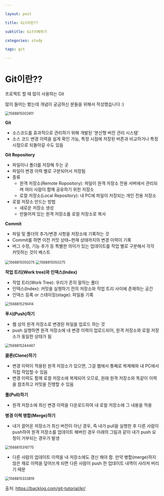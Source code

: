 ```yaml
---

layout: post

title: Git이란??

subtitle: Git이해하기

categories: study

tags: git

---
```


# Git이란??

프로젝트 할 때 많이 사용하는 Git 

많이 들어는 봤는데 개념이 궁금하신 분들을 위해서 작성했습니다 :)

<img src="C:\Users\bini\AppData\Roaming\Typora\typora-user-images\1568815002811.png" alt="1568815002811" style="zoom:80%;" />

**Git**

- 소스코드를 효과적으로 관리하기 위해 개발된 '분산형 버전 관리 시스템'
- 소스 코드 변경 이력을 쉽게 확인 가능, 특정 시점에 저장된 버존과 비교하거나 특정 시점으로 되돌아갈 수도 있음

**Git Repository**

- 파일이나 폴더를 저장해 두는 곳
- 파일이 변경 이력 별로 구분되어서 저장됨
- 종류
  - 원격 저장소(Remote Ropository): 파일이 원격 저장소 전용 서버에서 관리되며 여러 사람이 함께 공유하기 위한 저장소
  - 로컬 저장소(Local Repository): 내 PC에 파일이 저장되는 개인 전용 저장소
- 로컬 저장소 만드는 방법
  - 새로운 저장소 생성
  - 만들어져 있는 원격 저장소를 로컬 저장소로 복사

**Commit**

- 파일 및 폴더의 추가/변경 사항을 저장소에 기록하는 것
- Commit를 하면 이전 커밋 상태~현재 상태까지의 변경 이력이 기록
- 버그 수정, 기능 추가 등 특별한 의미가 있는 업데이트를 작업 별로 구분해서 각각 커밋하는 것이 베스트

<img src="C:\Users\bini\AppData\Roaming\Typora\typora-user-images\1568815050275.png" alt="1568815050275" style="zoom:80%;" />

<img src="C:\Users\bini\AppData\Roaming\Typora\typora-user-images\1568815050275.png" alt="1568815050275" style="zoom:80%;" />



**작업 트리(Work tree)와 인덱스(Index)**

- 작업 트리(Work Tree): 우리가 흔히 말하는 폴더
- 인덱스(Index): 커밋을 실행하기 전의 저장소와 작업 트리 사이에 존재하는 공간
- 인덱스 등록 or 스테이징(stage):  파일을 기록

<img src="C:\Users\bini\AppData\Roaming\Typora\typora-user-images\1568815219414.png" alt="1568815219414" style="zoom:80%;" />

**푸시(Push)하기**

- 웹 상의 원격 저장소로 변경된 파일을 업로드 하는 것
- push 실행하면 원격 저장소에 내 변경 이력이 업로드되어, 원격 저장소와 로컬 저장소가 동일한 상태가 됨

<img src="C:\Users\bini\AppData\Roaming\Typora\typora-user-images\1568815244467.png" alt="1568815244467" style="zoom:80%;" />

**클론(Clone)하기**

- 변경 이력이 적용된 원격 저장소가 있으면, 그걸 웹에서 통째로 복제해와 내 PC에서 직접 작업할 수 있음
- 변경 이력도 함께 로컬 저장소에 복제되어 오므로, 원래 원격 저장소와 똑같이 이력을 참조하고 커밋을 진행할 수 있음

**풀(Pull)하기**

- 원격 저장소에 최신 변경 이력을 다운로드하여 내 로컬 저장소에 그 내용을 적용

**병경 이력 병합(Merge)하기**

- 내가 끌어온 저장소가 최신 버전이 아닌 경우, 즉 내가 pull을 실행한 후 다른 사람이 push하여 원격 저장소를 업데이트 해버린 경우 아래의 그림과 같이 내가 push 요청이 거부되는 경우가 발생

<img src="C:\Users\bini\AppData\Roaming\Typora\typora-user-images\1568815316775.png" alt="1568815316775" style="zoom:80%;" />

- 다른 사람의 업데이트 이력을 내 저장소에도 갱신 해야 함. 만약 병합(merge)하지 않은 채로 이력을 덮어쓰게 되면 다른 사람이 push 한 업데이트 내역이 사라져 버리기 때문

<img src="C:\Users\bini\AppData\Roaming\Typora\typora-user-images\1568815333819.png" alt="1568815333819" style="zoom:80%;" />





출처: https://backlog.com/git-tutorial/kr/
